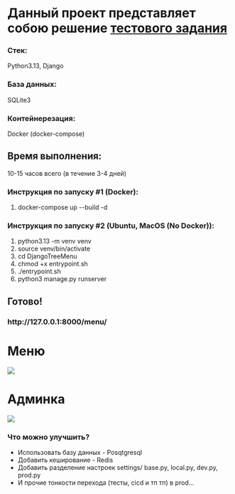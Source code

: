 <h1> Данный проект представляет собою решение <a href="https://docs.google.com/document/d/1XTnbcXhejyGB-I2cHRiiSZqI3ElHzqDJeetwHkJbTa8/edit?tab=t.0">тестового задания</a></h1>


<h3>Стек:</h3> Python3.13, Django
<h3>База данных:</h3> SQLite3
<h3>Контейнерезация:</h3> Docker (docker-compose)

<h2>Время выполнения:</h2> 10-15 часов всего (в течение 3-4 дней)


<h3>Инструкция по запуску #1 (Docker):</h3>
<ol>
    <li>docker-compose up --build -d</li>
</ol>
<h3>Инструкция по запуску #2 (Ubuntu, MacOS (No Docker)):</h3>
<ol>
    <li>python3.13 -m venv venv</li>
    <li>source venv/bin/activate</li>
    <li>cd DjangoTreeMenu</li>
    <li>chmod +x entrypoint.sh</li>
    <li>./entrypoint.sh</li>
    <li>python3 manage.py runserver</li>
</ol>

<h2>Готово!</h2>
<h3>http://127.0.0.1:8000/menu/</h3>


<h1>Меню</h1>
<img src="https://drive.google.com/file/d/1YN1zZ05f_-1Og4wE9YTpDq08qCxlaQrd/view?usp=sharing" />

<h1>Админка</h1>
<img src="https://drive.google.com/file/d/1q-3cdusYAZvmID8Rd-_rnldj1RO01gNg/view?usp=sharing" />


<h3>Что можно улучшить?</h3>
<ul>
    <li>Использовать базу данных - Posqtgresql</li>
    <li>Добавить кеширование - Redis</li>
    <li>Добавить разделение настроек settings/ base.py, local.py, dev.py, prod.py</li>
    <li>И прочие тонкости перехода (тесты, cicd и тп тп) в prod...</li>
</ul>
